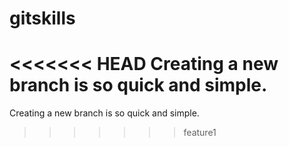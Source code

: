 # gitskills
<<<<<<< HEAD
Creating a new branch is so quick and simple.
=======
Creating a new branch is so quick and simple.
>>>>>>> feature1
